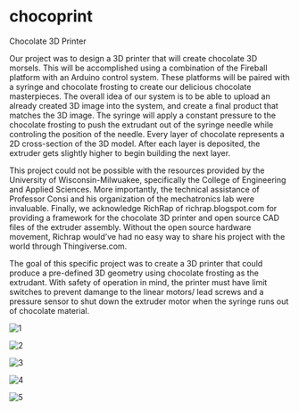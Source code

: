 # chocoprint
Chocolate 3D Printer

Our project was to design a 3D printer that will create chocolate 3D morsels. This will be accomplished using a combination of the Fireball platform with an Arduino control system.  These platforms will be paired with a syringe and chocolate frosting to create our delicious chocolate masterpieces. The overall idea of our system is to be able to upload an already created 3D image into the system, and create a final product that matches the 3D image. The syringe will apply a constant pressure to the chocolate frosting to push the extrudant out of the syringe needle while controling the position of the needle. Every layer of chocolate represents a 2D cross-section of the 3D model. After each layer is deposited, the extruder gets slightly higher to begin building the next layer. 

This project could not be possible with the resources provided by the University of Wisconsin-Milwuakee, specifically the College of Engineering and Applied Sciences. More importantly, the technical assistance of Professor Consi and his organization of the mechatronics lab were invaluable. Finally, we acknowledge RichRap of richrap.blogspot.com for providing a framework for the chocolate 3D printer and open source CAD files of the extruder assembly. Without the open source hardware movement, Richrap would’ve had no easy way to share his project with the world through Thingiverse.com. 

The goal of this specific project was to create a 3D printer that could produce a pre-defined 3D geometry using chocolate frosting as the extrudant. With safety of operation in mind, the printer must have limit switches to prevent damange to the linear motors/ lead screws and a pressure sensor to shut down the extruder motor when the syringe runs out of chocolate material. 

![1](https://user-images.githubusercontent.com/25541886/236719331-f1224c55-4247-47ab-868d-7ed7919fceee.jpg)

![2](https://user-images.githubusercontent.com/25541886/236719337-9afeeb73-4d9b-494c-925d-05e8611c2db0.jpg)

![3](https://user-images.githubusercontent.com/25541886/236719347-a4916ea1-ac5c-4e67-a2a5-a1d131beea3a.jpg)

![4](https://user-images.githubusercontent.com/25541886/236719355-abd92706-5dab-4a5b-8712-e0a36eb629cd.jpg)

![5](https://user-images.githubusercontent.com/25541886/236719368-4e193d09-70af-479a-9afe-c0c0c82ac3f0.jpg)
